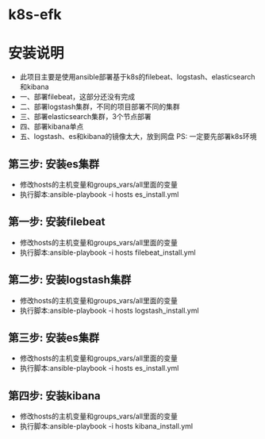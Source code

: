 # k8s-efk

安装说明
========

- 此项目主要是使用ansible部署基于k8s的filebeat、logstash、elasticsearch和kibana
- 一、部署filebeat，这部分还没有完成
- 二、部署logstash集群，不同的项目部署不同的集群
- 三、部署elasticsearch集群，3个节点部署
- 四、部署kibana单点
- 五、logstash、es和kibana的镜像太大，放到网盘
PS: 一定要先部署k8s环境

第三步: 安装es集群
--------------
* 修改hosts的主机变量和groups_vars/all里面的变量
* 执行脚本:ansible-playbook -i hosts es_install.yml


第一步: 安装filebeat
--------------
* 修改hosts的主机变量和groups_vars/all里面的变量
* 执行脚本:ansible-playbook -i hosts filebeat_install.yml


第二步: 安装logstash集群
--------------
* 修改hosts的主机变量和groups_vars/all里面的变量
* 执行脚本:ansible-playbook -i hosts logstash_install.yml

第三步: 安装es集群
--------------
* 修改hosts的主机变量和groups_vars/all里面的变量
* 执行脚本:ansible-playbook -i hosts es_install.yml

第四步: 安装kibana
--------------
* 修改hosts的主机变量和groups_vars/all里面的变量
* 执行脚本:ansible-playbook -i hosts kibana_install.yml
